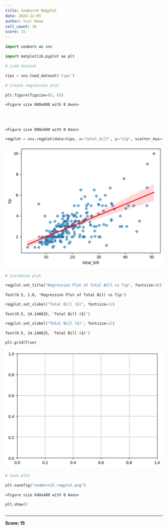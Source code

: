 ```yaml
---
title: Seaborn9 Regplot
date: 2024-12-05
author: Your Name
cell_count: 16
score: 15
---
```


```python
import seaborn as sns
```


```python
import matplotlib.pyplot as plt
```


```python
# Load dataset
```


```python
tips = sns.load_dataset('tips')

```


```python
# Create regression plot
```


```python
plt.figure(figsize=(8, 6))
```




    <Figure size 800x600 with 0 Axes>




    <Figure size 800x600 with 0 Axes>



```python
regplot = sns.regplot(data=tips, x="total_bill", y="tip", scatter_kws={'alpha':0.6}, line_kws={'color':'red'})

```


    
![png](seaborn9_regplot_files/seaborn9_regplot_6_0.png)
    



```python
# Customize plot
```


```python
regplot.set_title("Regression Plot of Total Bill vs Tip", fontsize=16)
```




    Text(0.5, 1.0, 'Regression Plot of Total Bill vs Tip')




```python
regplot.set_xlabel("Total Bill ($)", fontsize=12)
```




    Text(0.5, 24.140625, 'Total Bill ($)')




```python
regplot.set_xlabel("Total Bill ($)", fontsize=12)
```




    Text(0.5, 24.140625, 'Total Bill ($)')




```python
plt.grid(True)
```


    
![png](seaborn9_regplot_files/seaborn9_regplot_11_0.png)
    



```python
# Save plot
```


```python
plt.savefig("seaborn15_regplot.png")
```


    <Figure size 640x480 with 0 Axes>



```python
plt.show()
```


```python

```


---
**Score: 15**
